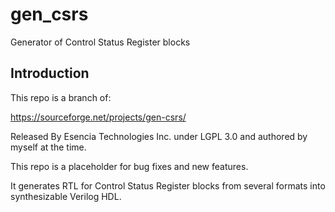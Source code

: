 # gen_csrs

Generator of Control Status Register blocks

## Introduction

This repo is a branch of:

  https://sourceforge.net/projects/gen-csrs/

Released By Esencia Technologies Inc. under LGPL 3.0 and authored by myself at the time.

This repo is a placeholder for bug fixes and new features.


It generates RTL for Control Status Register blocks from several formats into
synthesizable Verilog HDL.
